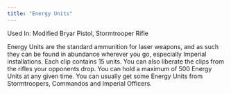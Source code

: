 ```yaml
---
title: "Energy Units"
---
```


Used In: Modified Bryar Pistol, Stormtrooper Rifle 

Energy Units are the standard ammunition for laser weapons, and as such they can be found in abundance wherever you go, especially Imperial installations. Each clip contains 15 units. You can also liberate the clips from the rifles your opponents drop. You can hold a maximum of 500 Energy Units at any given time. You can usually get some Energy Units from Stormtroopers, Commandos and Imperial Officers.